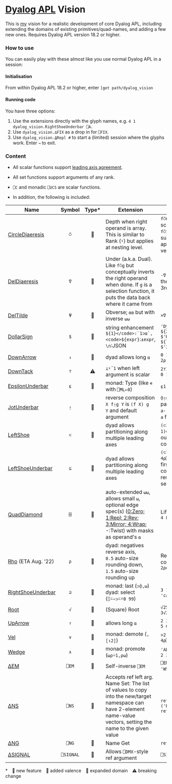 # [Dyalog APL](https://www.dyalog.com/) Vision

This is [my](https://apl.wiki/Adám_Brudzewsky) vision for a realistic development of core Dyalog APL, including extending the domains of existing primitives/quad-names, and adding a few new ones. Requires Dyalog APL version 18.2 or higher.

### How to use

You can easily play with these almost like you use normal Dyalog APL in a session:

#### Initialisation

From within Dyalog APL 18.2 or higher, enter `]get path/dyalog_vision`

#### Running code

You have three options:

1. Use the extensions directly with the glyph names, e.g. `4 1 dyalog_vision.RightShoeUnderbar ⎕A`.
2. Use `dyalog_vision.∆FIX` as a drop in for `⎕FIX`.
3. Use `dyalog_vision.⍙Repl #` to start a (limited) session where the glyphs work. Enter `→` to exit.

### Content

* All scalar functions support [leading axis agreement](https://aplwiki.com/wiki/Leading_axis_agreement).

* All set functions support arguments of any rank.

* `⎕C` and monadic `⎕UCS` are scalar functions.

* In addition, the following is included:

| Name                                        | Symbol    | Type* | Extension                                                                                                                                                                                                                             | Examples                                                                                                       |
| ------------------------------------------- |:---------:|:-----:| ------------------------------------------------------------------------------------------------------------------------------------------------------------------------------------------------------------------------------------- | -------------------------------------------------------------------------------------------------------------- |
| [CircleDiaeresis](CircleDiaeresis.aplo)     | `⍥`       | 🔵    | Depth when right operand is array. This is similar to Rank (`⍤`) but applies at nesting level.                                                                                                                                        | `f⍥0` applies `f` like a scalar function and `f⍥1` applies to flat subarrays. `f⍤1⍥1` applies to flat vectors. |
| [DelDiaeresis](DelDiaeresis.aplo)           | `⍢`       | 🔺    | Under (a.k.a. Dual). Like `f⍥g` but conceptually inverts the right operand when done. If `g` is a selection function, it puts the data back where it came from                                                                        | `-⍢(2 3∘⊃)` negates the 2nd element's 3rd element.                                                             |
| [DelTilde](DelTilde.aplo)                   | `⍫`       | 🔺    | Obverse; `⍺⍺` but with inverse `⍵⍵`                                                                                                                                                                                                   | `×⍢(FFT⍫iFFT)`                                                                                                 |
| [DollarSign](DollarSign.aplf)               | `$`       | 🔺    | string enhancement <code>${1}</code>:`1⊃⍺`, <code>${expr}</code>:`⍎expr`, `\n`:JSON                                                                                                                                                   | `'Dyer' 'Bob'$'Hi, ${2} ${1}!`<br/>`$'Hi, ${first} ${last}!`<br/>`$'2×3=${2×3}'`                               |
| [DownArrow](DownArrow.aplf)                 | `↓`       | 🔵    | dyad allows long `⍺`                                                                                                                                                                                                                  | `0 1↓'abc'` gives `1 2⍴'bc'`                                                                                   |
| [DownTack](DownTack.aplf)                   | `⊤`       | ⚠     | `⊥⍣¯1` when left argument is scalar                                                                                                                                                                                                   | `2⊤123` gives `1 1 1 1 0 1 1`                                                                                  |
| [EpsilonUnderbar](EpsilonUnderbar.aplf)     | `⍷`       | 🔶    | monad: Type (like `∊` with `⎕ML←0`)                                                                                                                                                                                                   | `⍷1'a'#` gives `0' '#`'                                                                                        |
| [JotUnderbar](JotUnderbar.aplo)             | `⍛`       | 🔺    | reverse composition `X f⍛g Y` is `(f X) g Y` and default argument                                                                                                                                                                     | `⌽⍛≡` checks for palindromes.<br/>`a-⍛↑b` takes the last `a` from `b`.                                         |
| [LeftShoe](LeftShoe.aplf)                   | `⊂`       | 🔵    | dyad allows partitioning along multiple leading axes                                                                                                                                                                                  | `(⊂1 1)⊂matrix` separates out the first row and column.                                                        |
| [LeftShoeUnderbar](LeftShoeUnderbar.aplf)   | `⊆`       | 🔵    | dyad allows partitioning along multiple leading axes                                                                                                                                                                                  | `(⊂1 0 1 1)⊆4 4⍴⎕A` splits off the first row and column, and removes the second.                               |
| [QuadDiamond](QuadDiamond.aplo)             | `⌺`       | 🔶    | auto-extended `⍵⍵`, allows small `⍵`, optional edge spec(s) ([0:Zero; 1:Repl; 2:Rev; 3:Mirror; 4:Wrap](http://web.science.mq.edu.au/~len/preprint/hamey-dicta2015-functional-border.pdf#page=3); -:Twist) with masks as operand's `⍺` | Life on a cylinder: `0 4 Life⌺3 3`                                                                             |
| [Rho](Rho.aplf) (ETA Aug. ’22)              | `⍴`       | 🔵    | dyad: negatives reverse axis, `0.5` auto-size rounding down, `1.5` auto-size rounding up                                                                                                                                              | Reshape into two columns: `0.5 2⍴data`                                                                         |
| [RightShoeUnderbar](RightShoeUnderbar.aplf) | `⊇`       | 🔺    | monad: last (`⊃⌽,⍵`)<br/>dyad: select (`⌷⍨∘⊃⍨⍤0 99`)                                                                                                                                                                                  | `3 1 2⊇'abc'` gives `'cab'`                                                                                    |
| [Root](Root.dyalog)                         | `√`       | 🔺    | (Square) Root                                                                                                                                                                                                                         | `√25` gives `5`<br/>`3√27 gives 3`                                                                             |
| [UpArrow](UpArrow.aplf)                     | `↑`       | 🔵    | allows long `⍺`                                                                                                                                                                                                                       | `2 3↑4 5` gives `2 3⍴4 5 0 0 0 0`                                                                              |
| [Vel](Vel.aplf)                             | `∨`       | 🔶    | monad: demote (`,[⍳2]`)                                                                                                                                                                                                               | `>2 3 4⍴⎕A` gives `6 4⍴⎕A`                                                                                     |
| [Wedge](Wedge.aplf)                         | `∧`       | 🔶    | monad: promote (`⍵⍴⍨1,⍴⍵`)                                                                                                                                                                                                            | `'ABC'⍪⍥<'DEF'` gives `2 3⍴⎕A`                                                                                 |
| [∆EM](∆EM.aplf)                             | `⎕EM`     | 🔵    | Self-inverse `⎕EM`                                                                                                                                                                                                                    | `⎕EM'RANK ERROR' 'WS FULL'` gives `4 1`                                                                        |
| [∆NS](∆NS.aplf)                             | `⎕NS`     | 🔵    | Accepts ref left arg. Name Set: The list of values to copy into the new/target namespace can have 2-element name-value vectors, setting the name to the given value                                                                   | `ref←⎕NS('Abe' 10)('Bea' 12)`<br/>`ref⎕NS⊂'Carl' 8`                                                            |
| [∆NG](∆NG.aplf)                             | `⎕NG`     | 🔺    | Name Get                                                                                                                                                                                                                              | `ref⎕NG'Bea' 'Abe'`                                                                                            |
| [∆SIGNAL](∆signal.aplf)                     | `⎕SIGNAL` | 🔵    | Allows `⎕DMX`-style ref argument                                                                                                                                                                                                      | `⎕SIGNAL ⎕DMX`                                                                                                 |

\* 🔺 new feature 🔶 added valence 🔵 expanded domain ⚠ breaking change

